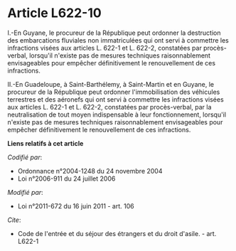 # Article L622-10

I.-En Guyane, le procureur de la République peut ordonner la destruction des embarcations fluviales non immatriculées qui ont
servi à commettre les infractions visées aux articles L. 622-1 et L. 622-2, constatées par procès-verbal, lorsqu'il n'existe
pas de mesures techniques raisonnablement envisageables pour empêcher définitivement le renouvellement de ces infractions. 

II.-En Guadeloupe, à Saint-Barthélemy, à Saint-Martin et en Guyane, le procureur de la République peut ordonner
l'immobilisation des véhicules terrestres et des aéronefs qui ont servi à commettre les infractions visées aux articles L.
622-1 et L. 622-2, constatées par procès-verbal, par la neutralisation de tout moyen indispensable à leur fonctionnement,
lorsqu'il n'existe pas de mesures techniques raisonnablement envisageables pour empêcher définitivement le renouvellement de
ces infractions.

**Liens relatifs à cet article**

_Codifié par_:

  - Ordonnance n°2004-1248 du 24 novembre 2004
  - Loi n°2006-911 du 24 juillet 2006

_Modifié par_:

  - Loi n°2011-672 du 16 juin 2011 - art. 106

_Cite_:

  - Code de l'entrée et du séjour des étrangers et du droit d'asile. - art. L622-1

